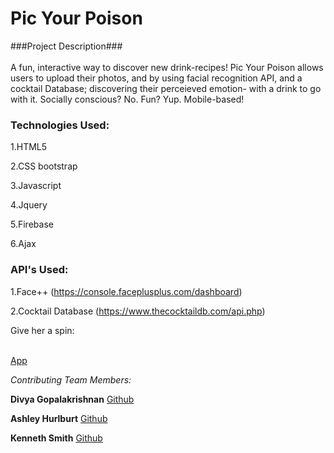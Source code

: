 <h1>Pic Your Poison</h1>


###Project Description### <br><br>
A fun, interactive way to discover new drink-recipes! Pic Your Poison allows users to upload their photos, and by using facial recognition API, and a cocktail Database; discovering their perceieved emotion- with a drink to go with it. 
Socially conscious? No. Fun? Yup. 
Mobile-based! 

<h3>Technologies Used:</h3>

1.HTML5

2.CSS bootstrap

3.Javascript

4.Jquery

5.Firebase

6.Ajax

<h3>API's Used:</h3>

1.Face++ (https://console.faceplusplus.com/dashboard)

2.Cocktail Database (https://www.thecocktaildb.com/api.php)



Give her a spin: <br><br>

[App](https://divyagk.github.io/Project1/)

_Contributing Team Members:_

**Divya Gopalakrishnan**
[Github](https://github.com/Divyagk)

**Ashley Hurlburt**
[Github](https://github.com/CodingAshley1983) 

**Kenneth Smith**
[Github](https://github.com/KennethS13)
<br>








